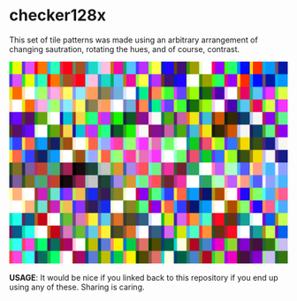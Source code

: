 # checker128x
This set of tile patterns was made using an arbitrary arrangement of changing sautration, rotating the hues, and of course, contrast.

![](/color-checkers2.png)

**USAGE**: It would be nice if you linked back to this repository if you end up using any of these. Sharing is caring.
